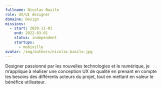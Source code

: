 ```yaml
---
fullname: Nicolas Basile
role: UX/UI designer
domaine: Design
missions:
  - start: 2020-11-01
    end: 2022-03-01
    status: independent
    startups:
      - mobiville
avatar: /img/authors/nicolas.basile.jpg
---
```

Designer passionné par les nouvelles technologies et le numérique, je m’applique à réaliser une conception UX de qualité en prenant en compte les besoins des différents acteurs du projet, tout en mettant en valeur le bénéfice utilisateur.